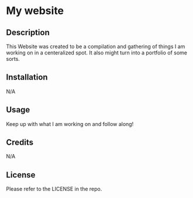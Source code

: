 # My website

## Description

This Website was created to be a compilation and gathering of things I am working on in a centeralized spot.  It also might turn into a portfolio of some sorts.

## Installation

N/A

## Usage

Keep up with what I am working on and follow along!

## Credits

N/A

## License

Please refer to the LICENSE in the repo.